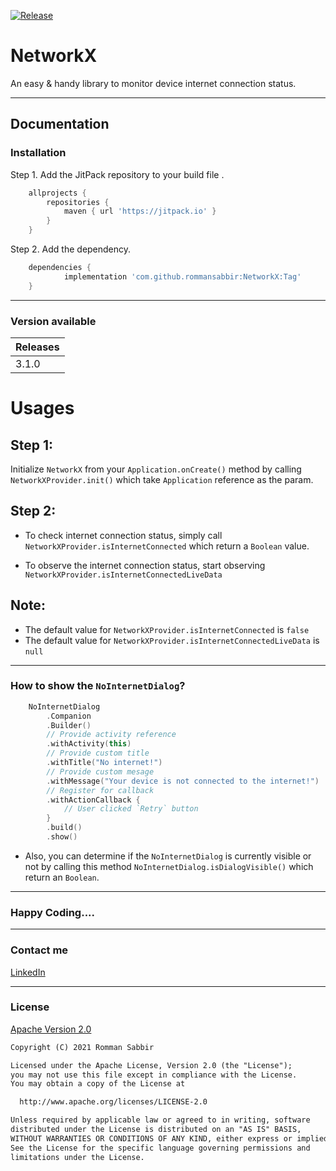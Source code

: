 [![Release](https://jitpack.io/v/jitpack/android-example.svg)](https://jitpack.io/#rommansabbir/NetworkX)

# NetworkX

An easy & handy library to monitor device internet connection status.

---

## Documentation

### Installation

Step 1. Add the JitPack repository to your build file .

```gradle
    allprojects {
        repositories {
            maven { url 'https://jitpack.io' }
        }
    }
```

Step 2. Add the dependency.

```gradle
    dependencies {
            implementation 'com.github.rommansabbir:NetworkX:Tag'
    }
```

---

### Version available

| Releases
| ------------- |
| 3.1.0         |


# Usages

## Step 1:
Initialize `NetworkX` from your `Application.onCreate()` method by calling `NetworkXProvider.init()` which take `Application` reference as the param.

## Step 2:
- To check internet connection status, simply call `NetworkXProvider.isInternetConnected` which return a `Boolean` value.

- To observe the internet connection status, start observing `NetworkXProvider.isInternetConnectedLiveData`

 ## Note:
 - The default value for `NetworkXProvider.isInternetConnected` is `false`
 - The default value for `NetworkXProvider.isInternetConnectedLiveData` is `null`

---

### How to show the `NoInternetDialog`?

```kotlin
    NoInternetDialog
        .Companion
        .Builder()
        // Provide activity reference
        .withActivity(this)
        // Provide custom title
        .withTitle("No internet!")
        // Provide custom mesage
        .withMessage("Your device is not connected to the internet!")
        // Register for callback
        .withActionCallback {
            // User clicked `Retry` button
        }
        .build()
        .show()
```

* Also, you can determine if the `NoInternetDialog` is currently visible or not by calling this method `NoInternetDialog.isDialogVisible()` which return an `Boolean`.

---

### Happy Coding....

---

### Contact me

[LinkedIn](https://www.linkedin.com/in/rommansabbir/)

---

### License

[Apache Version 2.0](http://www.apache.org/licenses/LICENSE-2.0.html)

````html
Copyright (C) 2021 Romman Sabbir

Licensed under the Apache License, Version 2.0 (the "License");
you may not use this file except in compliance with the License.
You may obtain a copy of the License at

  http://www.apache.org/licenses/LICENSE-2.0

Unless required by applicable law or agreed to in writing, software
distributed under the License is distributed on an "AS IS" BASIS,
WITHOUT WARRANTIES OR CONDITIONS OF ANY KIND, either express or implied.
See the License for the specific language governing permissions and
limitations under the License.
````
